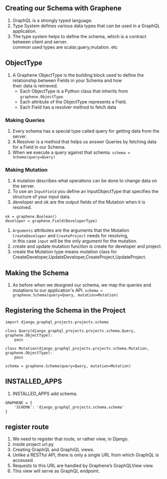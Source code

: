 ## Creating our Schema with Graphene  
1. GraphQL is a strongly typed language.     
1. Type System defines various data types that can be used in a GraphQL application.    
1. The type system helps to define the schema, which is a contract between client and server.    
common used types are scalar,query,mutation. etc    

## ObjectType  
1. A Graphene ObjectType is the building block used to define the relationship between Fields in your Schema and how     
their data is retrieved.   
    * Each ObjectType is a Python class that inherits from `graphene.ObjectType`.  
    * Each attribute of the ObjectType represents a Field.  
    * Each Field has a resolver method to fetch data   
    
### Making Queries 
1. Every schema has a special type called query for getting data from the server. 
1. A Resolver is a method that helps us answer Queries by fetching data for a Field in our Schema.   
1. When we execute a query against that schema. `schema = Schema(query=Query)`  

### Making Mutation
1. A mutation describes what operations can be done to change data on the server.    
1. To use an `InputField` you define an InputObjectType that specifies the structure of your input data.  
1. developer and ok are the output fields of the Mutation when it is resolved.
```  
ok = graphene.Boolean()
developer = graphene.Field(DeveloperType)
```    
1. `Arguments` attributes are the arguments that the Mutation `CreateDeveloper` and `CreateProject` needs for resolving,  
 in this case `input` will be the only argument for the mutation.   
1. create and update mutation function is create for developer and project.  
1. create the Mutation type means mutation class for CreateDeveloper,UpdateDeveloper,CreateProject,UpdateProject.  

## Making the Schema
1. As before when we designed our schema, we map the queries and mutations to our application's API. 
`schema = graphene.Schema(query=Query, mutation=Mutation)`     

## Registering the Schema in the Project  
````  
import django_graphql_projects.projects.schema  

class Query(django_graphql_projects.projects.schema.Query, graphene.ObjectType):
    pass

class Mutation(django_graphql_projects.projects.schema.Mutation, graphene.ObjectType):
    pass

schema = graphene.Schema(query=Query, mutation=Mutation) 
````

## INSTALLED_APPS  
1. INSTALLED_APPS add schema.  
```  
GRAPHENE = {
    'SCHEMA': 'django_graphql_projects.schema.schema'
}
```

## register route
1. We need to register that route, or rather view, in Django.  
1. inside project url.py  
1. Creating GraphQL and GraphiQL views.  
1. Unlike a RESTful API, there is only a single URL from which GraphQL is accessed.   
1. Requests to this URL are handled by Graphene’s GraphQLView view.   
1. This view will serve as GraphQL endpoint.   

